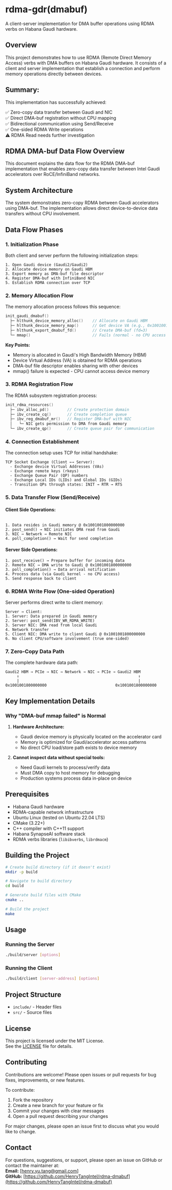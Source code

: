 # rdma-gdr(dmabuf)

A client-server implementation for DMA buffer operations using RDMA verbs on Habana Gaudi hardware.

## Overview

This project demonstrates how to use RDMA (Remote Direct Memory Access) verbs with DMA buffers on Habana Gaudi hardware. It consists of a client and server implementation that establish a connection and perform memory operations directly between devices.

## Summary:
This implementation has successfully achieved:

✅ Zero-copy data transfer between Gaudi and NIC  
✅ Direct DMA-buf registration without CPU mapping  
✅ Bidirectional communication using Send/Receive  
✅ One-sided RDMA Write operations  
⚠️  RDMA Read needs further investigation

## RDMA DMA-buf Data Flow Overview

This document explains the data flow for the RDMA DMA-buf implementation that enables zero-copy data transfer between Intel Gaudi accelerators over RoCE/InfiniBand networks.

## System Architecture

The system demonstrates zero-copy RDMA between Gaudi accelerators using DMA-buf. The implementation allows direct device-to-device data transfers without CPU involvement.

## Data Flow Phases

### 1. Initialization Phase

Both client and server perform the following initialization steps:

```
1. Open Gaudi device (Gaudi2/Gaudi2)
2. Allocate device memory on Gaudi HBM
3. Export memory as DMA-buf file descriptor
4. Register DMA-buf with InfiniBand NIC
5. Establish RDMA connection over TCP
```

### 2. Memory Allocation Flow

The memory allocation process follows this sequence:

```c
init_gaudi_dmabuf()
  ├─ hlthunk_device_memory_alloc()    // Allocate on Gaudi HBM
  ├─ hlthunk_device_memory_map()      // Get device VA (e.g., 0x1001001800000000)
  ├─ hlthunk_export_dmabuf_fd()       // Create DMA-buf (fd=3)
  └─ mmap()                           // Fails (normal - no CPU access to device memory)
```

**Key Points:**
- Memory is allocated in Gaudi's High Bandwidth Memory (HBM)
- Device Virtual Address (VA) is obtained for RDMA operations
- DMA-buf file descriptor enables sharing with other devices
- mmap() failure is expected - CPU cannot access device memory

### 3. RDMA Registration Flow

The RDMA subsystem registration process:

```c
init_rdma_resources()
  ├─ ibv_alloc_pd()        // Create protection domain
  ├─ ibv_create_cq()       // Create completion queue
  ├─ ibv_reg_dmabuf_mr()   // Register DMA-buf with NIC
  │   └─ NIC gets permission to DMA from Gaudi memory
  └─ ibv_create_qp()       // Create queue pair for communication
```

### 4. Connection Establishment

The connection setup uses TCP for initial handshake:

```
TCP Socket Exchange (Client ←→ Server):
  - Exchange device Virtual Addresses (VAs)
  - Exchange remote keys (rkeys)
  - Exchange Queue Pair (QP) numbers
  - Exchange Local IDs (LIDs) and Global IDs (GIDs)
  - Transition QPs through states: INIT → RTR → RTS
```

### 5. Data Transfer Flow (Send/Receive)

#### Client Side Operations:
```

1. Data resides in Gaudi memory @ 0x1001001800000000                   
2. post_send() → NIC initiates DMA read from Gaudi
3. NIC → Network → Remote NIC
4. poll_completion() → Wait for send completion
```

#### Server Side Operations:
```
1. post_receive() → Prepare buffer for incoming data
2. Remote NIC → DMA write to Gaudi @ 0x1001001800000000
3. poll_completion() → Data arrival notification
4. Process data (via Gaudi kernel - no CPU access)
5. Send response back to client
```

### 6. RDMA Write Flow (One-sided Operation)

Server performs direct write to client memory:

```
Server → Client:
1. Server: Data prepared in Gaudi memory
2. Server: post_send(IBV_WR_RDMA_WRITE)
3. Server NIC: DMA read from local Gaudi
4. Network transfer
5. Client NIC: DMA write to client Gaudi @ 0x1001001800000000                   
6. No client CPU/software involvement (true one-sided)
```

### 7. Zero-Copy Data Path

The complete hardware data path:

```
Gaudi2 HBM → PCIe → NIC → Network → NIC → PCIe → Gaudi2 HBM
     ↑                                                    ↑
     |                                                    |
0x1001001800000000                              0x1001001800000000                   
```

## Key Implementation Details

### Why "DMA-buf mmap failed" is Normal

1. **Hardware Architecture:**
   - Gaudi device memory is physically located on the accelerator card
   - Memory is optimized for Gaudi/accelerator access patterns
   - No direct CPU load/store path exists to device memory

2. **Cannot inspect data without special tools:**
   - Need Gaudi kernels to process/verify data
   - Must DMA copy to host memory for debugging
   - Production systems process data in-place on device


## Prerequisites

- Habana Gaudi hardware
- RDMA-capable network infrastructure
- Ubuntu Linux (tested on Ubuntu 22.04 LTS)
- CMake (3.22+)
- C++ compiler with C++11 support
- Habana SynapseAI software stack
- RDMA verbs libraries (`libibverbs`, `librdmacm`)

## Building the Project

```bash
# Create build directory (if it doesn't exist)
mkdir -p build

# Navigate to build directory
cd build

# Generate build files with CMake
cmake ..

# Build the project
make
```

## Usage

### Running the Server

```bash
./build/server [options]
```

### Running the Client

```bash
./build/client [server-address] [options]
```

## Project Structure

- `include/` - Header files
- `src/` - Source files

## License

This project is licensed under the MIT License.  
See the [LICENSE](LICENSE) file for details.

## Contributing

Contributions are welcome! Please open issues or pull requests for bug fixes, improvements, or new features.

To contribute:
1. Fork the repository
2. Create a new branch for your feature or fix
3. Commit your changes with clear messages
4. Open a pull request describing your changes

For major changes, please open an issue first to discuss what you would like to change.

## Contact

For questions, suggestions, or support, please open an issue on GitHub or contact the maintainer at:  
**Email:** [henry.yu.tang@gmail.com]  
**GitHub:** [https://github.com/HenryTangIntel/rdma-dmabuf](https://github.com/HenryTangIntel/rdma-dmabuf)




